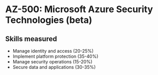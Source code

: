 # AZ-500: Microsoft Azure Security Technologies (beta)

## Skills measured
* Manage identity and access (20-25%)
* Implement platform protection (35-40%)
* Manage security operations (15-20%)
* Secure data and applications (30-35%)